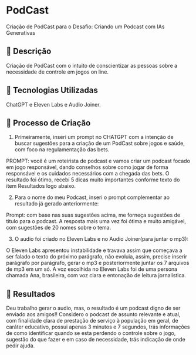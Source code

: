 # PodCast
Criação de PodCast para o Desafio: Criando um Podcast com IAs Generativas

## 📒 Descrição
Criação de PodCast com o intuito de conscientizar as pessoas sobre a necessidade de controle em jogos on line.

## 🤖 Tecnologias Utilizadas
ChatGPT e Eleven Labs e Audio Joiner.

## 🧐 Processo de Criação
1. Primeiramente, inseri um prompt no CHATGPT com a intenção de buscar sugestões para a criação de um PodCast sobre jogos e saúde, com foco na regulamentação das bets.

PROMPT: você é um roteirista de podcast e vamos criar um podcast focado em jogo responsável, dando conselhos sobre como jogar de forma responsável e os cuidados necessários com  a chegada das bets.
O resultado foi ótimo, recebi 5 dicas muito importantes conforme texto do item Resultados logo abaixo.

2. Para o nome do meu Podcast, inseri o prompt complementar ao resultado já gerado anteriormente:

Prompt: com base nas suas sugestões acima, me forneça sugestões de titulo para o podcast.
A resposta mais uma vez foi ótima e muito amigável, com sugestões de 20 nomes sobre o tema.

3. O audio foi criado no Eleven Labs e no Audio Joiner(para juntar o mp3):

O Eleven Labs apresentou instabilidade e travava assim que começava a ser falado o texto do próximo parágrafo, não evoluia, assim, precise inserir parágrafo por parágrafo, gerar o mp3 e posteriormente juntar os 7 arquivos de mp3 em um só.
A voz escolhida no Eleven Labs foi de uma persona chamada Ana, brasileira, com voz clara e entonação de leitura jornalistica.

## 🚀 Resultados
Deu trabalho gerar o audio, mas, o resultado é um podcast digno de ser enviado aos amigos!! 
Considero o podcast de assunto relevante e atual, com finalidade clara de prestação de serviço à população em geral, de caráter educativo, possui apenas 3 minutos e 7 segundos, trás informações de como identificar quando se esta perdendo o controle sobre o jogo, sugestão do que fazer e em caso de necessidade, trás indicação de onde pedir ajuda.


